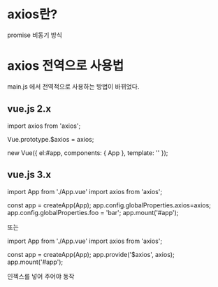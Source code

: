 # axios란?

promise 비동기 방식


# axios 전역으로 사용법

main.js 에서 전역적으로 사용하는 방법이 바뀌었다.

## vue.js 2.x

import axios from 'axios';

Vue.prototype.$axios = axios;

new Vue({
el:#app,
components: { App },
template: ''
});


## vue.js 3.x

import App from './App.vue'
import axios from 'axios';

const app = createApp(App);
app.config.globalProperties.axios=axios;
app.config.globalProperties.foo = 'bar';
app.mount('#app');

또는

import App from './App.vue'
import axios from 'axios';

const app = createApp(App);
app.provide('$axios', axios);
app.mount('#app');

인젝스를 넣어 주어야 동작
<script>
import { inject } from 'vue'
export default {
	created() {
		
	},
	setup() {
		const $axios = inject('$axios');
		console.log($axios);
    }
}
</script>